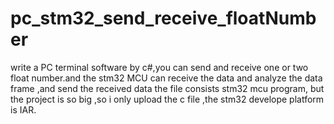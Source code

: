 # pc_stm32_send_receive_floatNumber
write a PC terminal software by c#,you can send and receive one or two float number.and the stm32 MCU can receive the data and analyze the data frame ,and send the received data
the file consists stm32 mcu program, but the project is so big ,so i only upload the c file ,the stm32 develope platform is IAR. 

